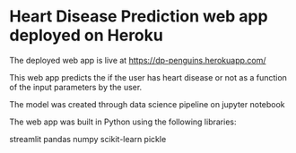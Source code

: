 # Heart Disease Prediction web app deployed on Heroku

The deployed web app is live at https://dp-penguins.herokuapp.com/

This web app predicts the if the user has heart disease or not as a function of the input parameters by the user.

The model was created through data science pipeline on jupyter notebook

The web app was built in Python using the following libraries:

streamlit
pandas
numpy
scikit-learn
pickle
